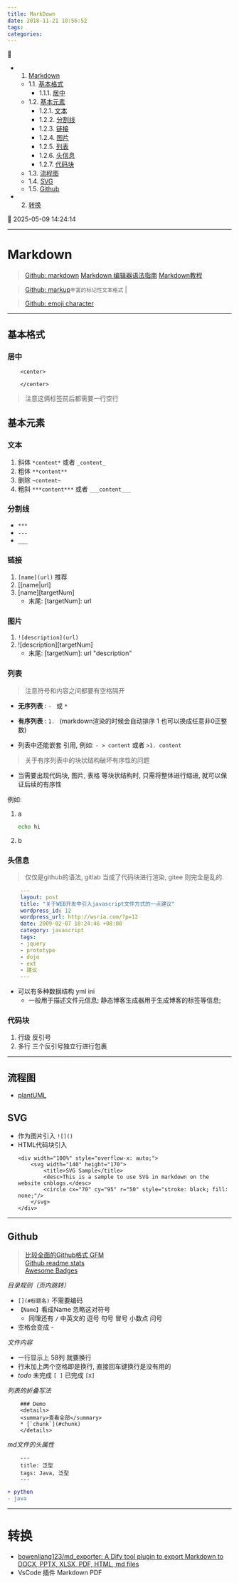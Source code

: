 ```yaml
---
title: MarkDown
date: 2018-11-21 10:56:52
tags: 
categories: 
---
```


💠

- 1. [Markdown](#markdown)
    - 1.1. [基本格式](#基本格式)
        - 1.1.1. [居中](#居中)
    - 1.2. [基本元素](#基本元素)
        - 1.2.1. [文本](#文本)
        - 1.2.2. [分割线](#分割线)
        - 1.2.3. [链接](#链接)
        - 1.2.4. [图片](#图片)
        - 1.2.5. [列表](#列表)
        - 1.2.6. [头信息](#头信息)
        - 1.2.7. [代码块](#代码块)
    - 1.3. [流程图](#流程图)
    - 1.4. [SVG](#svg)
    - 1.5. [Github](#github)
- 2. [转换](#转换)

💠 2025-05-09 14:24:14
****************************************
# Markdown
> [Github: markdown](https://guides.github.com/features/mastering-markdown/) 
> [ Markdown 编辑器语法指南](https://segmentfault.com/markdown)
> [Markdown教程](http://www.markdown.cn/)  

> [Github: markup](https://github.com/github/markup)`丰富的标记性文本格式` |

> [Github: emoji character](https://www.webfx.com/tools/emoji-cheat-sheet/)

**************

## 基本格式
### 居中
```
    <center> 

    </center>
```
> 注意这俩标签前后都需要一行空行

## 基本元素
### 文本
1. 斜体 `*content*` 或者 `_content_`
1. 粗体 `**content**`
1. 删除 `~content~`
1. 粗斜 `***content***` 或者 `___content___`

### 分割线
- `***`
- `---`
- `___`

### 链接
1. `[name](url)` 推荐
1. [[name|url]
1. [name][targetNum]
    - 末尾: [targetNum]: url

### 图片
1. `![description](url)`
1. ![description][targetNum]
    - 末尾: [targetNum]: url "description"

### 列表
> 注意符号和内容之间都要有空格隔开

- **无序列表** : `- ` 或  `* `
- **有序列表** : `1. ` (markdown渲染的时候会自动排序 1 也可以换成任意非0正整数)

- 列表中还能嵌套 引用, 例如: `- > content` 或者 `>1. content`

> 关于有序列表中的块状结构破坏有序性的问题
- 当需要出现代码块, 图片, 表格 等块状结构时, 只需将整体进行缩进, 就可以保证后续的有序性  

例如: 
1. a
    ```sh
    echo hi
    ```
1. b

### 头信息
> 仅仅是github的语法, gitlab 当成了代码块进行渲染, gitee 则完全是乱的.

```yml
    --- 
    layout: post
    title: "关于WEB开发中引入javascript文件方式的一点建议"
    wordpress_id: 12
    wordpress_url: http://wsria.com/?p=12
    date: 2009-02-07 18:24:46 +08:00
    category: javascript
    tags: 
    - jquery
    - prototype
    - dojo
    - ext
    - 建议
    ---
```
- 可以有多种数据结构 yml  ini 
    - 一般用于描述文件元信息; 静态博客生成器用于生成博客的标签等信息;

### 代码块
1. 行级 反引号
1. 多行 三个反引号独立行进行包裹

************************

## 流程图
- [plantUML](http://plantuml.com)

## SVG 
- 作为图片引入 `![]()`
- HTML代码块引入
    ```
    <div width="100%" style="overflow-x: auto;"> 
        <svg width="140" height="170">
            <title>SVG Sample</title>
            <desc>This is a sample to use SVG in markdown on the website cnblogs.</desc>
            <circle cx="70" cy="95" r="50" style="stroke: black; fill: none;"/>
        </svg>
    </div>
    ```

************************

## Github 
> [比较全面的Github格式 GFM](https://github.com/guodongxiaren/README)  
> [Github readme stats](https://github.com/anuraghazra/github-readme-stats)  
> [Awesome Badges](https://github.com/Envoy-VC/awesome-badges)  

_目录规则（页内跳转）_

- `[](#标题名)` 不需要编码
- `【Name】`看成Name 忽略这对符号 
    - 同理还有  `/` 中英文的 逗号 句号 冒号 小数点 问号
- 空格会变成 - 

_文件内容_
- 一行显示上 58列 就要换行
- 行末加上两个空格即是换行, 直接回车键换行是没有用的
- *todo* 未完成 `[ ]` 已完成 `[X]`

_列表的折叠写法_
```
    ### Demo
    <details>
    <summary>查看全部</summary>
    * [`chunk`](#chunk)
    </details>
```

_md文件的头属性_
```
    ---
    title: 泛型
    tags: Java, 泛型
    ---
```

```diff
+ python
- java
```

************************

# 转换
- [bowenliang123/md_exporter: A Dify tool plugin to export Markdown to DOCX, PPTX, XLSX, PDF, HTML, md files](https://github.com/bowenliang123/md_exporter)  
- VsCode 插件 Markdown PDF 
